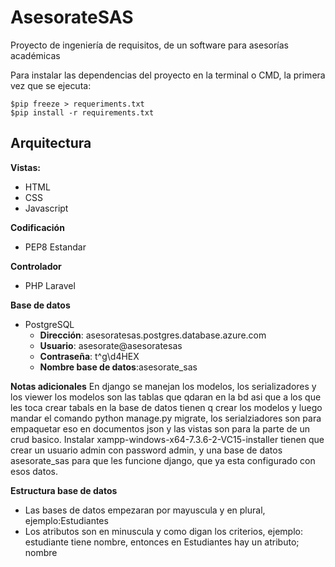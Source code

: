 # AsesorateSAS
Proyecto de ingeniería de requisitos, de un software para asesorías académicas

Para instalar las dependencias del proyecto en la terminal o CMD, la primera vez que se ejecuta:
```Terminal
$pip freeze > requeriments.txt
$pip install -r requirements.txt
```

## Arquitectura

**Vistas:** 
 - HTML
 - CSS
 - Javascript
 
 
**Codificación**
 - PEP8 Estandar
 

**Controlador**
 - PHP Laravel
 
 
**Base de datos**
- PostgreSQL
  - **Dirección**: asesoratesas.postgres.database.azure.com
  - **Usuario**: asesorate@asesoratesas
  - **Contraseña**: t^g\d4HEX
  - **Nombre base de datos**:asesorate_sas

 **Notas adicionales**
 En django se manejan los modelos, los serializadores y los viewer
 los modelos son las tablas que qdaran en la bd asi que a los que 
 les toca crear tabals en la base de datos tienen q crear los modelos
 y luego mandar el comando python manage.py migrate, los serialziadores
 son para empaquetar eso en documentos json y las vistas son para 
 la parte de un crud basico. Instalar xampp-windows-x64-7.3.6-2-VC15-installer
 tienen que crear un usuario admin con password admin, y una base de datos 
 asesorate_sas para que les funcione django, que ya esta configurado con esos
 datos. 
 
 **Estructura base de datos**
 - Las bases de datos empezaran por mayuscula y en plural, ejemplo:Estudiantes
 - Los atributos son en minuscula y como digan los criterios, ejemplo: estudiante tiene nombre, entonces en Estudiantes hay un atributo; nombre

